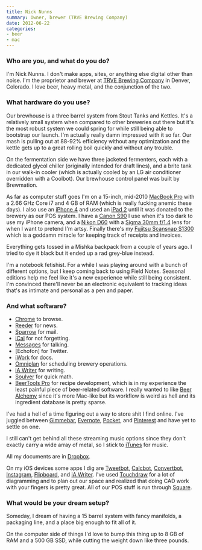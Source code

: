 ```yaml
---
title: Nick Nunns
summary: Owner, brewer (TRVE Brewing Company)
date: 2012-06-22
categories:
- beer
- mac
---
```


### Who are you, and what do you do?

I'm Nick Nunns. I don't make apps, sites, or anything else digital other than noise. I'm the proprietor and brewer at [TRVE Brewing Company](http://trvebrewing.com/ "Nick's brewing company.") in Denver, Colorado. I love beer, heavy metal, and the conjunction of the two.

### What hardware do you use?

Our brewhouse is a three barrel system from Stout Tanks and Kettles. It's a relatively small system when compared to other breweries out there but it's the most robust system we could spring for while still being able to bootstrap our launch. I'm actually really damn impressed with it so far. Our mash is pulling out at 88-92% efficiency without any optimization and the kettle gets up to a great rolling boil quickly and without any trouble.

On the fermentation side we have three jacketed fermenters, each with a dedicated glycol chiller (originally intended for draft lines), and a brite tank in our walk-in cooler (which is actually cooled by an LG air conditioner overridden with a Coolbot). Our brewhouse control panel was built by Brewmation.
 
As far as computer stuff goes I'm on a 15-inch, mid-2010 [MacBook Pro][macbook-pro] with a 2.66 GHz Core i7 and 4 GB of RAM (which is really fucking anemic these days). I also use an [iPhone 4][iphone-4] and used an [iPad 2][ipad-2] until it was donated to the brewery as our POS system. I have a [Canon S90][powershot-s90] I use when it's too dark to use my iPhone camera, and a [Nikon D60][d60] with a [Sigma 30mm f/1.4][30mm-f1.4-ex-dc-hsm] lens for when I want to pretend I'm artsy. Finally there's my [Fujitsu Scansnap S1300][scansnap-s1300] which is a goddamn miracle for keeping track of receipts and invoices.

Everything gets tossed in a Mishka backpack from a couple of years ago. I tried to dye it black but it ended up a rad grey-blue instead.

I'm a notebook fetishist. For a while I was playing around with a bunch of different options, but I keep coming back to using Field Notes. Seasonal editions help me feel like it's a new experience while still being consistent. I'm convinced there'll never be an electronic equivalent to tracking ideas that's as intimate and personal as a pen and paper. 

### And what software?

- [Chrome][] to browse.
- [Reeder][] for news.
- [Sparrow][] for mail.
- [iCal][] for not forgetting.
- [Messages][] for talking.
- [Echofon] for Twitter.
- [iWork][] for docs.
- [Omniplan][] for scheduling brewery operations.
- [iA Writer][ia-writer] for writing.
- [Soulver][] for quick math.
- [BeerTools Pro][beertools-pro] for recipe development, which is in my experience the least painful piece of beer-related software. I really wanted to like [Beer Alchemy][beeralchemy] since it's more Mac-like but its workflow is weird as hell and its ingredient database is pretty sparse.

I've had a hell of a time figuring out a way to store shit I find online. I've juggled between [Gimmebar][gimme-bar], [Evernote][], [Pocket][], and [Pinterest][] and have yet to settle on one.

I still can't get behind all these streaming music options since they don't exactly carry a wide array of metal, so I stick to [iTunes][] for music.

All my documents are in [Dropbox][]. 

On my iOS devices some apps I dig are [Tweetbot][tweetbot-ios], [Calcbot][calcbot-ios], [Convertbot][convertbot-ios], [Instagram][instagram-ios], [Flipboard][flipboard-ios], and [iA Writer][ia-writer-ios]. I've used [Touchdraw][touchdraw-ios] for a lot of diagramming and to plan out our space and realized that doing CAD work with your fingers is pretty great. All of our POS stuff is run through [Square][].

### What would be your dream setup?

Someday, I dream of having a 15 barrel system with fancy manifolds, a packaging line, and a place big enough to fit all of it.

On the computer side of things I'd love to bump this thing up to 8 GB of RAM and a 500 GB SSD, while cutting the weight down like three pounds.

[30mm-f1.4-ex-dc-hsm]: https://www.sigmaphoto.com/30mm-f14-ex-dc-hsm "A camera lens."
[beeralchemy]: https://www.beeralchemyapp.com/beeralchemy.shtml "Beer brewing calculation software."
[beertools-pro]: https://www.beertools.com/ "Beer brewing calculation software."
[calcbot-ios]: https://tapbots.com/calcbot/ "A calculator app for the iPhone."
[chrome]: https://www.google.com/intl/en/chrome/browser/ "A WebKit-based browser, where each tab runs in its own thread."
[convertbot-ios]: https://itunes.apple.com/us/app/id308928075 "A unit conversion app for the iPhone."
[d60]: https://en.wikipedia.org/wiki/Nikon_D60 "A 10.2 megapixel DSLR."
[dropbox]: https://www.dropbox.com/ "Online syncing and storage."
[evernote]: https://evernote.com/ "Online software for capturing notes."
[flipboard-ios]: https://itunes.apple.com/us/app/flipboard-your-social-news/id358801284 "A 'social magazine' for the iPad."
[gimme-bar]: https://gimmebar.com/ "A web service for storing collections of things from the web."
[ia-writer-ios]: https://itunes.apple.com/us/app/ia-writer/id392502056 "A focus-oriented writing application for iOS."
[ia-writer]: https://ia.net/writer/updates/ia-writer-for-mac "A full-screen writing tool for the Mac."
[ical]: https://en.wikipedia.org/wiki/Calendar_(Apple) "The calendar software included with macOS."
[instagram-ios]: https://itunes.apple.com/us/app/instagram/id389801252 "A photo taking/sharing app."
[ipad-2]: https://www.apple.com/ipad/ "A tablet device."
[iphone-4]: https://en.wikipedia.org/wiki/IPhone_4 "A smartphone."
[itunes]: https://www.apple.com/itunes/ "A jukebox application and online store."
[iwork]: https://en.wikipedia.org/wiki/IWork "An office suite for the Mac."
[macbook-pro]: https://www.apple.com/macbook-pro/ "A laptop."
[messages]: https://en.wikipedia.org/wiki/Messages_(application) "A chat client for Mac."
[omniplan]: https://www.omnigroup.com/omniplan/ "Project management software."
[pinterest]: https://www.pinterest.com/ "An online 'pinboard' service."
[pocket]: https://getpocket.com/ "A service for storing links to look at later on."
[powershot-s90]: http://usa.canon.com/cusa/support/consumer/digital_cameras/powershot_g_series/powershot_s90 "A 10 megapixel digital camera."
[reeder]: http://madeatgloria.com/brewery/silvio/reeder "A feed client for the Mac."
[scansnap-s1300]: https://www.fujitsu.com/us/services/computing/peripherals/scanners/scansnap/s1300.html "A portable scanner."
[soulver]: https://www.acqualia.com/soulver/ "A Mac application that's a cross between a spreadsheet and a calculator."
[sparrow]: http://www.gmail.com/intl/en/mail/help/sparrow.html "A mail client for the Mac with a funky UI."
[square]: https://squareup.com/ "A software and hardware solution for processing credit cards."
[touchdraw-ios]: https://itunes.apple.com/us/app/touchdraw/id382021233 "A vector drawing app."
[tweetbot-ios]: https://tapbots.com/tweetbot/ "A Twitter client for iOS."
